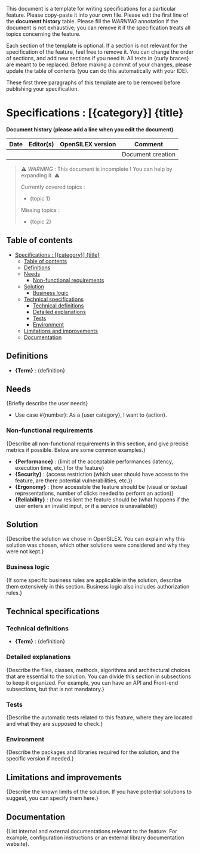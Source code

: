 This document is a template for writing specifications for a particular feature. Please copy-paste
it into your own file. Please edit the first line of the **document history** table. Please fill
the _WARNING_ annotation if the document is not exhaustive; you can remove it if the specification treats
all topics concerning the feature.

Each section of the template is optional. If a section is not relevant for the specification of the
feature, feel free to remove it. You can change the order of sections, and add new sections if you
need it. All texts in {curly braces} are meant to be replaced. Before making a commit of your changes,
please update the table of contents (you can do this automatically with your IDE).

These first three paragraphs of this template are to be removed before publishing your specification.

# Specifications : [{category}] {title}

**Document history (please add a line when you edit the document)**

| Date | Editor(s) | OpenSILEX version | Comment           |
|------|-----------|-------------------|-------------------|
|      |           |                   | Document creation |

> ⚠️ _WARNING_ : This document is incomplete ! You can help by expanding it. ⚠️
>
> Currently covered topics :
>
> - {topic 1}
>
> Missing topics :
>
> - {topic 2}

## Table of contents

<!-- TOC -->
* [Specifications : [{category}] {title}](#specifications--category-title)
  * [Table of contents](#table-of-contents)
  * [Definitions](#definitions)
  * [Needs](#needs)
    * [Non-functional requirements](#non-functional-requirements)
  * [Solution](#solution)
    * [Business logic](#business-logic)
  * [Technical specifications](#technical-specifications)
    * [Technical definitions](#technical-definitions)
    * [Detailed explanations](#detailed-explanations)
    * [Tests](#tests)
    * [Environment](#environment)
  * [Limitations and improvements](#limitations-and-improvements)
  * [Documentation](#documentation)
<!-- TOC -->

## Definitions

- **{Term}** : {definition}

## Needs

{Briefly describe the user needs}

- Use case #{number}: As a {user category}, I want to {action}.

### Non-functional requirements

{Describe all non-functional requirements in this section, and give precise metrics if possible.
Below are some common examples.}

- **{Performance}** : {limit of the acceptable performances (latency, execution time, etc.) for the feature}
- **{Security}** : {access restriction (which user should have access to the feature, are there potential
  vulnerabilities, etc.)}
- **{Ergonomy}** : {how accessible the feature should be (visual or textual representations, number of
  clicks needed to perform an action)}
- **{Reliability}** : {how resilient the feature should be (what happens if the user enters an invalid input,
  or if a service is unavailable)}

## Solution

{Describe the solution we chose in OpenSILEX. You can explain why this solution was chosen, which
other solutions were considered and why they were not kept.}

### Business logic

{If some specific business rules are applicable in the solution, describe them extensively in this
section. Business logic also includes authorization rules.}

## Technical specifications

### Technical definitions

- **{Term}** : {definition}

### Detailed explanations

{Describe the files, classes, methods, algorithms and architectural choices that are essential to the
solution. You can divide this section in subsections to keep it organized. For example, you can have
an API and Front-end subsections, but that is not mandatory.}

### Tests

{Describe the automatic tests related to this feature, where they are located and what they are supposed
to check.}

### Environment

{Describe the packages and libraries required for the solution, and the specific version if needed.}

## Limitations and improvements

{Describe the known limits of the solution. If you have potential solutions to suggest, you
can specify them here.}

## Documentation

{List internal and external documentations relevant to the feature. For example, configuration
instructions or an external library documentation website}.
